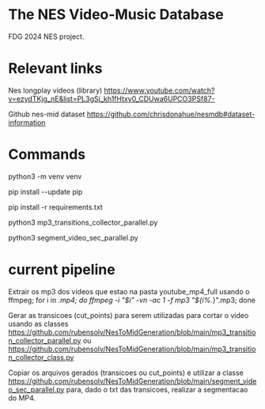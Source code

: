 # The NES Video-Music Database
FDG 2024 NES project.

# Relevant links

Nes longplay videos (library)
https://www.youtube.com/watch?v=ezydTKjg_nE&list=PL3gSj_kh1fHtxy0_CDUwa6UPCO3PSf87-

Github nes-mid dataset 
https://github.com/chrisdonahue/nesmdb#dataset-information

# Commands
python3 -m venv venv

pip install --update pip

pip install -r requirements.txt

python3 mp3_transitions_collector_parallel.py

python3 segment_video_sec_parallel.py

# current pipeline

Extrair os mp3 dos videos que estao na pasta youtube_mp4_full usando o ffmpeg; for i in *.mp4; do ffmpeg -i "$i" -vn -ac 1 -f mp3 "${i%.*}".mp3; done

Gerar as transicoes (cut_points) para serem utilizadas para cortar o video usando as classes https://github.com/rubensolv/NesToMidGeneration/blob/main/mp3_transition_collector_parallel.py ou https://github.com/rubensolv/NesToMidGeneration/blob/main/mp3_transition_collector_class.py

Copiar os arquivos gerados (transicoes ou cut_points) e utilizar a classe https://github.com/rubensolv/NesToMidGeneration/blob/main/segment_video_sec_parallel.py para, dado o txt das transicoes, realizar a segmentacao do MP4.
